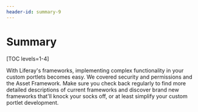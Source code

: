 ```yaml
---
header-id: summary-9
---
```


# Summary

[TOC levels=1-4]

With Liferay's frameworks, implementing complex functionality in your custom
portlets becomes easy. We covered security and permissions and the 
Asset Framework. Make sure  you check back regularly to find more detailed
descriptions of current frameworks and discover brand new frameworks that'll
knock your socks off, or at least simplify your custom portlet development. 
